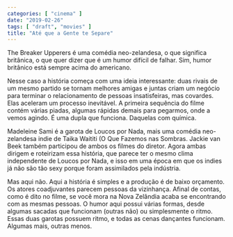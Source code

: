 ```yaml
---
categories: [ "cinema" ]
date: "2019-02-26"
tags: [ "draft", "movies" ]
title: "Até que a Gente te Separe"
---
```

The Breaker Upperers é uma comédia neo-zelandesa, o que significa britânica, o que quer dizer que é um humor difícil de falhar. Sim, humor britânico está sempre acima do americano.

Nesse caso a história começa com uma ideia interessante: duas rivais de um mesmo partido se tornam melhores amigas e juntas criam um negócio para terminar o relacionamento de pessoas insatisfeiras, mas covardes. Elas aceleram um processo inevitável. A primeira sequência do filme contém várias piadas, algumas rápidas demais para pegarmos, onde a vemos agindo. É uma dupla que funciona. Daquelas com química.

Madeleine Sami é a garota de Loucos por Nada, mais uma comédia neo-zelandesa indie de Taika Waititi (O Que Fazemos nas Sombras. Jackie van Beek também participou de ambos os filmes do diretor. Agora ambas dirigem e roteirizam essa história, que parece ter o mesmo clima independente de Loucos por Nada, e isso em uma época em que os indies já não são tão sexy porque foram assimilados pela indústria.

Mas aqui não. Aqui a história é simples e a produção é de baixo orçamento. Os atores coadjuvantes parecem pessoas da vizinhança. Afinal de contas, como é dito no filme, se você mora na Nova Zelândia acaba se encontrando com as mesmas pessoas. O humor aqui possui várias formas, desde algumas sacadas que funcionam (outras não) ou simplesmente o ritmo. Essas duas garotas possuem ritmo, e todas as cenas dançantes funcionam. Algumas mais, outras menos.
